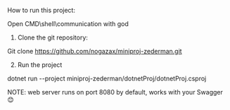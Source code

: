 How to run this project:

Open CMD\shell\communication with god

1. Clone the git repository:

Git clone https://github.com/nogazax/miniproj-zederman.git

2. Run the project

dotnet run --project miniproj-zederman/dotnetProj/dotnetProj.csproj


NOTE:  web server runs on port 8080 by default, works with your Swagger 😊
